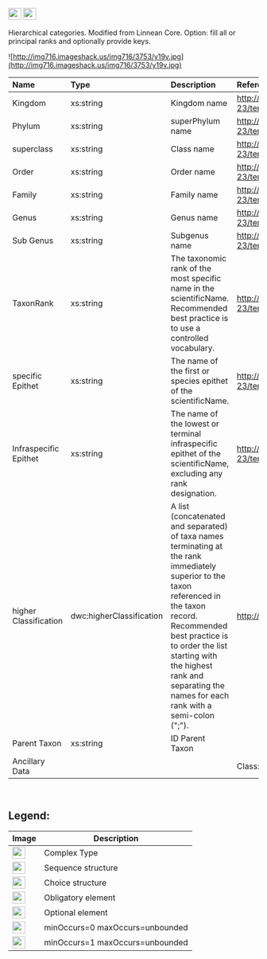 <img src='http://imageshack.us/a/img16/5397/multipleg.jpg' width='26' height='24' /> <img src='http://img6.imageshack.us/img6/1315/sequencej.jpg' width='26' height='24' />

Hierarchical categories. Modified from Linnean Core. Option: fill all or principal ranks and optionally provide keys.

![http://img716.imageshack.us/img716/3753/y19v.jpg](http://img716.imageshack.us/img716/3753/y19v.jpg)



|Name|Type|Description|References|
|:---|:---|:----------|:---------|
|Kingdom|xs:string|Kingdom name|http://rs.tdwg.org/dwc/2009-09-23/terms/index.htm#kingdom|
|Phylum|xs:string|superPhylum name|http://rs.tdwg.org/dwc/2009-09-23/terms/index.htm#phylum|
|superclass|xs:string|Class name|http://rs.tdwg.org/dwc/2009-09-23/terms/index.htm#class|
|Order|xs:string|Order name|http://rs.tdwg.org/dwc/2009-09-23/terms/index.htm#order|
|Family|xs:string|Family name|http://rs.tdwg.org/dwc/2009-09-23/terms/index.htm#family|
|Genus|xs:string|Genus name|http://rs.tdwg.org/dwc/2009-09-23/terms/index.htm#genus|
|Sub Genus|xs:string|Subgenus name|http://rs.tdwg.org/dwc/2009-09-23/terms/index.htm#subgenus|
|TaxonRank|xs:string|The taxonomic rank of the most specific name in the scientificName. Recommended best practice is to use a controlled vocabulary.|http://rs.tdwg.org/dwc/2009-09-23/terms/index.htm#taxonRank|
|specific Epithet|xs:string|The name of the first or species epithet of the scientificName.|http://rs.tdwg.org/dwc/2009-09-23/terms/index.htm#specificEpithet|
|Infraspecific Epithet|xs:string|The name of the lowest or terminal infraspecific epithet of the scientificName, excluding any rank designation.|http://rs.tdwg.org/dwc/2009-09-23/terms/index.htm#infraspecificEpithet|
|higher Classification|dwc:higherClassification|A list (concatenated and separated) of taxa names terminating at the rank immediately superior to the taxon referenced in the taxon record. Recommended best practice is to order the list starting with the highest rank and separating the names for each rank with a semi-colon (";").|http://rs.tdwg.org/dwc/terms/higherClassification|
|Parent Taxon|xs:string|ID Parent Taxon|  |
|Ancillary Data|  |  |Class: [AncillaryDataClass.md](../wiki/AncillaryDataClass.md) |

<br>

<h2><b>Legend:</b></h2>

<table><thead><th>Image</th><th>Description</th></thead><tbody>
<tr><td><img src='http://imageshack.us/a/img16/5397/multipleg.jpg' width='26' height='24' /></td><td>Complex Type</td></tr>
<tr><td><img src='http://img6.imageshack.us/img6/1315/sequencej.jpg' width='26' height='24' /></td><td>Sequence structure</td></tr>
<tr><td><img src='http://img266.imageshack.us/img266/2791/choice.jpg' width='26' height='24' /></td><td>Choice structure</td></tr>
<tr><td><img src='http://img52.imageshack.us/img52/2777/elementkw.jpg' width='26' height='24' /></td><td>Obligatory element</td></tr>
<tr><td><img src='http://img585.imageshack.us/img585/4808/optional.jpg' width='26' height='24' /></td><td>Optional element</td></tr>
<tr><td><img src='http://img19.imageshack.us/img19/4356/infinitol.jpg' width='26' height='24' /></td><td>minOccurs=0 maxOccurs=unbounded</td></tr>
<tr><td><img src='http://img198.imageshack.us/img198/6134/unoinfinito.jpg' width='26' height='24' /></td><td>minOccurs=1 maxOccurs=unbounded</td></tr>
